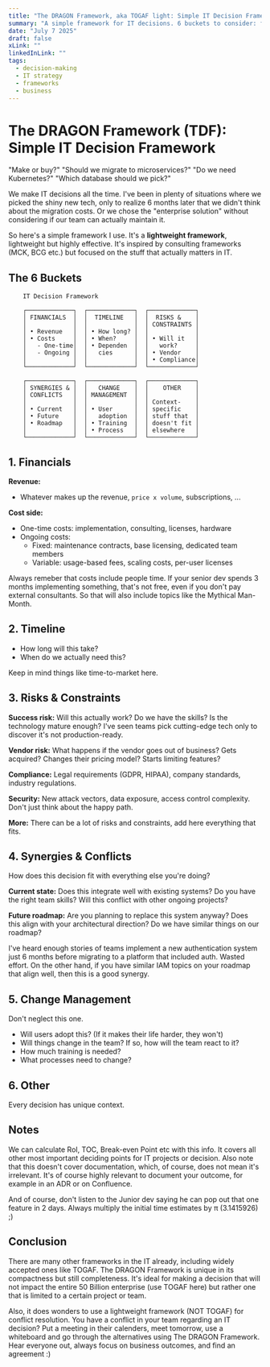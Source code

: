 ```yaml
---
title: "The DRAGON Framework, aka TOGAF light: Simple IT Decision Framework"
summary: "A simple framework for IT decisions. 6 buckets to consider: financials, timeline, risks, synergies, change management, and other stuff. Nothing revolutionary, just structured thinking."
date: "July 7 2025"
draft: false
xLink: ""
linkedInLink: ""
tags:
  - decision-making
  - IT strategy
  - frameworks
  - business
---
```


# The DRAGON Framework (TDF): Simple IT Decision Framework

"Make or buy?" "Should we migrate to microservices?" "Do we need Kubernetes?" "Which database should we pick?"

We make IT decisions all the time. I've been in plenty of situations where we picked the shiny new tech, only to realize 6 months later that we didn't think about the migration costs. Or we chose the "enterprise solution" without considering if our team can actually maintain it.

So here's a simple framework I use. It's a **lightweight framework**, lightweight but highly effective. It's inspired by consulting frameworks (MCK, BCG etc.) but focused on the stuff that actually matters in IT.

## The 6 Buckets

```
    IT Decision Framework
    
    ┌─────────────┐  ┌─────────────┐  ┌─────────────┐
    │ FINANCIALS  │  │  TIMELINE   │  │  RISKS &    │
    │             │  │             │  │ CONSTRAINTS │
    │ • Revenue   │  │ • How long? │  │             │
    │ • Costs     │  │ • When?     │  │ • Will it   │
    │   - One-time│  │ • Dependen  │  │   work?     │
    │   - Ongoing │  │   cies      │  │ • Vendor    │
    │             │  │             │  │ • Compliance│
    └─────────────┘  └─────────────┘  └─────────────┘
    
    ┌─────────────┐  ┌─────────────┐  ┌─────────────┐
    │ SYNERGIES & │  │   CHANGE    │  │    OTHER    │
    │ CONFLICTS   │  │ MANAGEMENT  │  │             │
    │             │  │             │  │ Context-    │
    │ • Current   │  │ • User      │  │ specific    │
    │ • Future    │  │   adoption  │  │ stuff that  │
    │ • Roadmap   │  │ • Training  │  │ doesn't fit │
    │             │  │ • Process   │  │ elsewhere   │
    └─────────────┘  └─────────────┘  └─────────────┘
```

## 1. Financials

**Revenue:**
- Whatever makes up the revenue, `price x volume`, subscriptions, ...

**Cost side:**
- One-time costs: implementation, consulting, licenses, hardware
- Ongoing costs:
  - Fixed: maintenance contracts, base licensing, dedicated team members
  - Variable: usage-based fees, scaling costs, per-user licenses

Always remeber that costs include people time. If your senior dev spends 3 months implementing something, that's not free, even if you don't pay external consultants. So that will also include topics like the Mythical Man-Month.

## 2. Timeline

- How long will this take?
- When do we actually need this?

Keep in mind things like time-to-market here.

## 3. Risks & Constraints

**Success risk:** Will this actually work? Do we have the skills? Is the technology mature enough? I've seen teams pick cutting-edge tech only to discover it's not production-ready.

**Vendor risk:** What happens if the vendor goes out of business? Gets acquired? Changes their pricing model? Starts limiting features? 

**Compliance:** Legal requirements (GDPR, HIPAA), company standards, industry regulations.

**Security:** New attack vectors, data exposure, access control complexity. Don't just think about the happy path.

**More:** There can be a lot of risks and constraints, add here everything that fits.

## 4. Synergies & Conflicts

How does this decision fit with everything else you're doing?

**Current state:** Does this integrate well with existing systems? Do you have the right team skills? Will this conflict with other ongoing projects?

**Future roadmap:** Are you planning to replace this system anyway? Does this align with your architectural direction? Do we have similar things on our roadmap?

I've heard enough stories of teams implement a new authentication system just 6 months before migrating to a platform that included auth. Wasted effort. On the other hand, if you have similar IAM topics on your roadmap that align well, then this is a good synergy.

## 5. Change Management

Don't neglect this one.

- Will users adopt this? (If it makes their life harder, they won't)
- Will things change in the team? If so, how will the team react to it?
- How much training is needed?
- What processes need to change?

## 6. Other

Every decision has unique context.

## Notes

We can calculate RoI, TOC, Break-even Point etc with this info. It covers all other most important deciding points for IT projects or decision. Also note that this doesn't cover documentation, which, of course, does not mean it's irrelevant. It's of course highly relevant to document your outcome, for example in an ADR or on Confluence.

And of course, don't listen to the Junior dev saying he can pop out that one feature in 2 days. Always multiply the initial time estimates by π (3.1415926) ;)

## Conclusion

There are many other frameworks in the IT already, including widely accepted ones like TOGAF. The DRAGON Framework is unique in its compactness but still completeness. It's ideal for making a decision that will not impact the entire 50 Billion enterprise (use TOGAF here) but rather one that is limited to a certain project or team.

Also, it does wonders to use a lightweight framework (NOT TOGAF) for conflict resolution. You have a conflict in your team regarding an IT decision? Put a meeting in their calenders, meet tomorrow, use a whiteboard and go through the alternatives using The DRAGON Framework. Hear everyone out, always focus on business outcomes, and find an agreement :)
